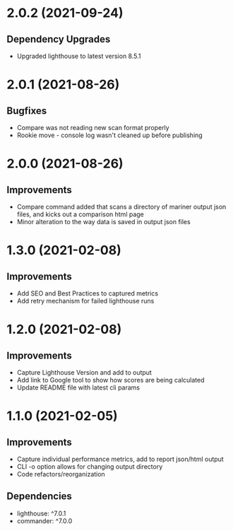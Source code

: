 # 2.0.2 (2021-09-24)

## Dependency Upgrades

* Upgraded lighthouse to latest version 8.5.1

# 2.0.1 (2021-08-26)

## Bugfixes

* Compare was not reading new scan format properly
* Rookie move - console log wasn't cleaned up before publishing

# 2.0.0 (2021-08-26)

## Improvements

* Compare command added that scans a directory of mariner output json files, and kicks out a comparison html page
* Minor alteration to the way data is saved in output json files

# 1.3.0 (2021-02-08)

## Improvements

* Add SEO and Best Practices to captured metrics
* Add retry mechanism for failed lighthouse runs

# 1.2.0 (2021-02-08)

## Improvements

* Capture Lighthouse Version and add to output
* Add link to Google tool to show how scores are being calculated
* Update README file with latest cli params


# 1.1.0 (2021-02-05)

## Improvements

* Capture individual performance metrics, add to report json/html output
* CLI -o option allows for changing output directory
* Code refactors/reorganization

## Dependencies

* lighthouse: ^7.0.1
* commander: ^7.0.0
